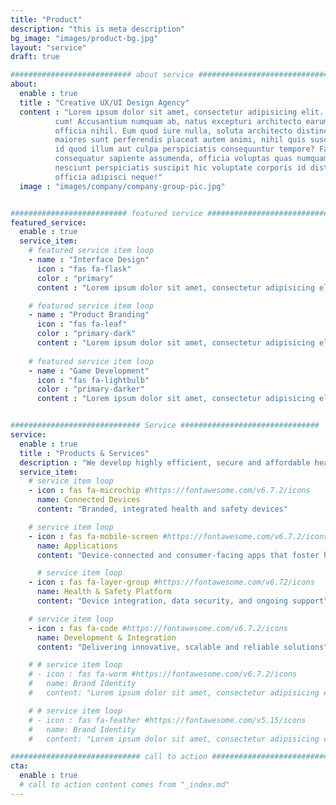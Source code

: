 ```yaml
---
title: "Product"
description: "this is meta description"
bg_image: "images/product-bg.jpg"
layout: "service"
draft: true

########################### about service #############################
about:
  enable : true
  title : "Creative UX/UI Design Agency"
  content : "Lorem ipsum dolor sit amet, consectetur adipisicing elit. Voluptate soluta corporis odit, optio
          cum! Accusantium numquam ab, natus excepturi architecto earum ipsa aliquam, illum, omnis rerum, eveniet
          officia nihil. Eum quod iure nulla, soluta architecto distinctio. Nesciunt odio ullam expedita, neque fugit
          maiores sunt perferendis placeat autem animi, nihil quis suscipit quibusdam ut reiciendis doloribus natus nemo
          id quod illum aut culpa perspiciatis consequuntur tempore? Facilis nam vitae iure quisquam eius harum
          consequatur sapiente assumenda, officia voluptas quas numquam placeat, alias molestias nisi laudantium
          nesciunt perspiciatis suscipit hic voluptate corporis id distinctio earum. Dolor reprehenderit fuga dolore
          officia adipisci neque!"
  image : "images/company/company-group-pic.jpg"


########################## featured service ############################
featured_service:
  enable : true
  service_item:
    # featured service item loop
    - name : "Interface Design"
      icon : "fas fa-flask"
      color : "primary"
      content : "Lorem ipsum dolor sit amet, consectetur adipisicing elit. Saepe enim impedit repudiandae omnis est temporibus."

    # featured service item loop
    - name : "Product Branding"
      icon : "fas fa-leaf"
      color : "primary-dark"
      content : "Lorem ipsum dolor sit amet, consectetur adipisicing elit. Saepe enim impedit repudiandae omnis est temporibus."
  
    # featured service item loop
    - name : "Game Development"
      icon : "fas fa-lightbulb"
      color : "primary-darker"
      content : "Lorem ipsum dolor sit amet, consectetur adipisicing elit. Saepe enim impedit repudiandae omnis est temporibus."


############################# Service ###############################
service:
  enable : true
  title : "Products & Services"
  description : "We develop highly efficient, secure and affordable health & safety solutions for consumers, brands and industries."
  service_item:
    # service item loop
    - icon : fas fa-microchip #https://fontawesome.com/v6.7.2/icons
      name: Connected Devices
      content: "Branded, integrated health and safety devices"

    # service item loop
    - icon : fas fa-mobile-screen #https://fontawesome.com/v6.7.2/icons
      name: Applications
      content: "Device-connected and consumer-facing apps that foster healthy living"

      # service item loop
    - icon : fas fa-layer-group #https://fontawesome.com/v6.72/icons
      name: Health & Safety Platform
      content: "Device integration, data security, and ongoing support"

    # service item loop
    - icon : fas fa-code #https://fontawesome.com/v6.7.2/icons
      name: Development & Integration 
      content: "Delivering innovative, scalable and reliable solutions"

    # # service item loop
    # - icon : fas fa-worm #https://fontawesome.com/v6.7.2/icons
    #   name: Brand Identity
    #   content: "Lorem ipsum dolor sit amet, consectetur adipisicing elit, sed do eiusmod tempor incididunt ut"

    # # service item loop
    # - icon : fas fa-feather #https://fontawesome.com/v5.15/icons
    #   name: Brand Identity
    #   content: "Lorem ipsum dolor sit amet, consectetur adipisicing elit, sed do eiusmod tempor incididunt ut"

############################# call to action #################################
cta:
  enable : true
  # call to action content comes from "_index.md"
---
```

